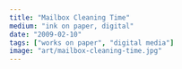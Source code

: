 ```yaml
---
title: "Mailbox Cleaning Time"
medium: "ink on paper, digital"
date: "2009-02-10"
tags: ["works on paper", "digital media"]
image: "art/mailbox-cleaning-time.jpg"
---
```

